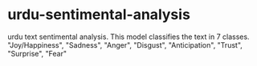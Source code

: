# urdu-sentimental-analysis
urdu text sentimental analysis. This model classifies the text in 7 classes.  "Joy/Happiness", "Sadness", "Anger", "Disgust", "Anticipation", "Trust", "Surprise", "Fear"
